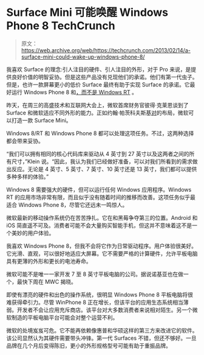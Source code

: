 # Surface Mini 可能唤醒 Windows Phone 8 TechCrunch

> 原文：<https://web.archive.org/web/https://techcrunch.com/2013/02/14/a-surface-mini-could-wake-up-windows-phone-8/>

我喜欢 Surface 的理念:引人注目的硬件、引人注目的外形，对于 Pro 来说，是提供良好价值的明智妥协。但是这些产品没有兑现他们的承诺。他们有第一代虫子。但是，也许一款屏幕更小的低价 Surface 最终有助于实现 Surface 的承诺。它最好运行 Windows Phone 8 和[，而不是 Windows RT](https://web.archive.org/web/20221208122936/https://beta.techcrunch.com/2013/02/04/fix-this-microsoft/) 。

昨天，在周三的高盛技术和互联网大会上，微软首席财务官彼得·克莱恩谈到了 Surface 和微软适应不同外形的能力。正如约翰·帕茨科夫斯基[对](https://web.archive.org/web/20221208122936/http://allthingsd.com/20130214/will-there-ever-be-a-surface-mini-sounds-like-it/)的布局，微软可以打造一款 Surface Mini。

Windows 8/RT 和 Windows Phone 8 都可以处理这项任务。不过，这两种选择都会带来妥协。

“我们可以拥有相同的核心代码库来驱动从 4 英寸到 27 英寸以及这两者之间的所有尺寸，”Klein 说。“因此，我认为我们已经做好准备，可以对我们所看到的需求做出反应。无论是 4 英寸、5 英寸、7 英寸、10 英寸还是 13 英寸，我们都可以提供多种多样的体验。”

Windows 8 需要强大的硬件，但可以运行任何 Windows 应用程序。Windows RT 的应用市场非常有限，而且似乎没有随着时间的推移而改善。这项任务似乎最适合 Windows Phone 8，尽管它还远未一鸣惊人。

微软最新的移动操作系统仍在苦苦挣扎。它在和黑莓争夺第三的位置。Android 和 iOS 简直遥不可及。消费者可能不会大量购买智能手机，但这并不意味着这不是一个美妙的用户体验。

我喜欢 Windows Phone 8，但我不会将它作为日常驱动程序。用户体验很美好。它光滑、直观，可以很好地适应大屏幕。它不需要严格的计算硬件，允许平板电脑具有更薄的外形和更长的电池寿命。

微软可能不是唯一一家开发 7 至 8 英寸平板电脑的公司。据说诺基亚也在做一个，最快下周在 MWC 揭晓。

即使有漂亮的硬件和出色的操作系统，很明显 Windows Phone 8 平板电脑将很难获得牵引力。尽管 WinPhone 8 正在增长，但该平台的应用生态系统相当薄弱。开发者不会让应用充斥商店。该平台对大多数消费者来说相对陌生。另一个微软制造的平板电脑平台可能会对整个运营不利。

微软的处境岌岌可危。它不能再依赖像惠普和华硕这样的第三方来改进它的软件。该公司显然认为其硬件需要带头冲锋。第一代 Surfaces 不错，但还不够好。一旦品牌在几个月后变得陈旧，更小的外形规格型号可能有助于重振品牌。